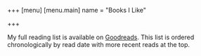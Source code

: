 +++
[menu]
  [menu.main]
    name = "Books I Like"

+++

My full reading list is available on [Goodreads](https://www.goodreads.com/nwj_). This list is ordered chronologically by read date with more recent reads at the top.
